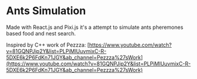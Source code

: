 # Ants Simulation
Made with React.js and Pixi.js it's a attempt to simulate ants pheremones based food and nest search.

Inspired by C++ work of Pezzza: [https://www.youtube.com/watch?v=81GQNPJip2Y&list=PLPiMlUuvmixC-R-5DXE6k2P6FdKn71JGY&ab_channel=Pezzza%27sWork](https://www.youtube.com/watch?v=81GQNPJip2Y&list=PLPiMlUuvmixC-R-5DXE6k2P6FdKn71JGY&ab_channel=Pezzza%27sWork)
